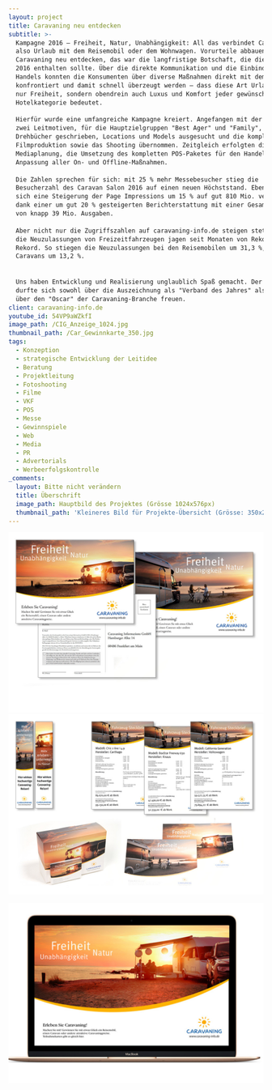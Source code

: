 ```yaml
---
layout: project
title: Caravaning neu entdecken
subtitle: >-
  Kampagne 2016 – Freiheit, Natur, Unabhängigkeit: All das verbindet Caravaning,
  also Urlaub mit dem Reisemobil oder dem Wohnwagen. Vorurteile abbauen –
  Caravaning neu entdecken, das war die langfristige Botschaft, die die Kampagne
  2016 enthalten sollte. Über die direkte Kommunikation und die Einbindung des
  Handels konnten die Konsumenten über diverse Maßnahmen direkt mit dem Thema
  konfrontiert und damit schnell überzeugt werden – dass diese Art Urlaub nicht
  nur Freiheit, sondern obendrein auch Luxus und Komfort jeder gewünschten
  Hotelkategorie bedeutet. 

  Hierfür wurde eine umfangreiche Kampagne kreiert. Angefangen mit der Idee und
  zwei Leitmotiven, für die Hauptzielgruppen "Best Ager" und "Family", wurden
  Drehbücher geschrieben, Locations und Models ausgesucht und die komplette
  Filmproduktion sowie das Shooting übernommen. Zeitgleich erfolgten die
  Mediaplanung, die Umsetzung des kompletten POS-Paketes für den Handel und die
  Anpassung aller On- und Offline-Maßnahmen.

  Die Zahlen sprechen für sich: mit 25 % mehr Messebesucher stieg die
  Besucherzahl des Caravan Salon 2016 auf einen neuen Höchststand. Ebenso ließ
  sich eine Steigerung der Page Impressions um 15 % auf gut 810 Mio. verbuchen,
  dank einer um gut 20 % gesteigerten Berichterstattung mit einer Gesamtauflage
  von knapp 39 Mio. Ausgaben.

  Aber nicht nur die Zugriffszahlen auf caravaning-info.de steigen stetig, auch
  die Neuzulassungen von Freizeitfahrzeugen jagen seit Monaten von Rekord zu
  Rekord. So stiegen die Neuzulassungen bei den Reisemobilen um 31,3 %, bei den
  Caravans um 13,2 %. 


  Uns haben Entwicklung und Realisierung unglaublich Spaß gemacht. Der Kunde
  durfte sich sowohl über die Auszeichnung als "Verband des Jahres" als auch
  über den "Oscar" der Caravaning-Branche freuen.
client: caravaning-info.de
youtube_id: 54VP9aWZkfI
image_path: /CIG_Anzeige_1024.jpg
thumbnail_path: /Car_Gewinnkarte_350.jpg
tags:
  - Konzeption
  - strategische Entwicklung der Leitidee
  - Beratung
  - Projektleitung
  - Fotoshooting
  - Filme
  - VKF
  - POS
  - Messe
  - Gewinnspiele
  - Web
  - Media
  - PR
  - Advertorials
  - Werbeerfolgskontrolle
_comments:
  layout: Bitte nicht verändern
  title: Überschrift
  image_path: Hauptbild des Projektes (Grösse 1024x576px)
  thumbnail_path: 'Kleineres Bild für Projekte-Übersicht (Grösse: 350x250px)'
---
```



![](/uploads/versions/cig2-2---x----1024-724x---.jpg)![](/uploads/versions/cig2-4---x0-0-1024-724-1024-724x---.jpg)

![](/uploads/versions/cig2-5---x112-0-799-565-1024-724x---.jpg)